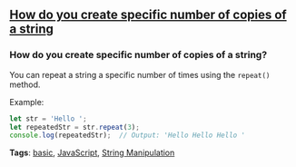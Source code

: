 ## [How do you create specific number of copies of a string](#how-do-you-create-specific-number-of-copies-of-a-string)

### How do you create specific number of copies of a string?

You can repeat a string a specific number of times using the `repeat()` method.

Example:

```javascript
let str = 'Hello ';
let repeatedStr = str.repeat(3);
console.log(repeatedStr);  // Output: 'Hello Hello Hello '
```

**Tags**: [basic](./level/basic), [JavaScript](./theme/javascript), [String Manipulation](./theme/string_manipulation)


